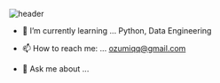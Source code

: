 


![header](https://capsule-render.vercel.app/api?type=waving&color=timeGradient&text=Welcome%20to%20Dingpu's%20GitHub%20👋&animation=twinkling&fontSize=35&fontAlignY=40&fontAlign=60&height=250)




- 🌱 I’m currently learning ... Python, Data Engineering

- 📫 How to reach me: ... ozumiqq@gmail.com

- 💬 Ask me about ...





